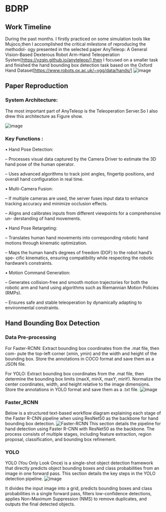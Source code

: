 # BDRP
## Work Timeline
During the past months.  I firstly practiced on some simulation tools like Mujoco,then I accomplished the critical milestone of reproducing the methodol-
ogy presented in the selected paper AnyTeleop: A General Vision-Based Dexterous Robot
Arm-Hand Teleoperation System[https://yzqin.github.io/anyteleop/],then I focused on a smaller task and finished the hand
bounding box detection task based on the Oxford Hand Dataset[https://www.robots.ox.ac.uk/~vgg/data/hands/]
![image](https://github.com/user-attachments/assets/db6c70cd-ba84-438c-8a64-a67e44e5fa37)


## Paper Reproduction
### System Architecture:

The most important part of AnyTeleop is the Teleoperation Server.So I also drew this architecture as Figure show.

![image](https://github.com/user-attachments/assets/f343959e-95e2-4fdd-b01b-10cfb3ce08e3)


### Key Functions :

• Hand Pose Detection:

– Processes visual data captured by the Camera Driver to estimate the 3D hand
pose of the human operator.

– Uses advanced algorithms to track joint angles, fingertip positions, and overall
hand configuration in real time.

• Multi-Camera Fusion:

– If multiple cameras are used, the server fuses input data to enhance tracking
accuracy and minimize occlusion effects.

– Aligns and calibrates inputs from different viewpoints for a comprehensive un-
derstanding of hand movements.

• Hand Pose Retargeting:

– Translates human hand movements into corresponding robotic hand motions
through kinematic optimization.

– Maps the human hand’s degrees of freedom (DOF) to the robot hand’s spe-
cific kinematics, ensuring compatibility while respecting the robotic hardware’s
constraints.

• Motion Command Generation:

– Generates collision-free and smooth motion trajectories for both the robotic
arm and hand using algorithms such as Riemannian Motion Policies (RMPs).

– Ensures safe and stable teleoperation by dynamically adapting to environmental
constraints.



## Hand Bounding Box Detection
### Data Pre-processing
For Faster-RCNN: Extract bounding box coordinates from the .mat file, then com-
pute the top-left corner (xmin, ymin) and the width and height of the bounding box. Store
the annotations in COCO format and save them as a JSON file.

For YOLO: Extract bounding box coordinates from the .mat file, then determine
the bounding box limits (maxX, minX, maxY, minY). Normalize the center coordinates,
width, and height relative to the image dimensions. Store the annotations in YOLO format
and save them as a .txt file.
![image](https://github.com/user-attachments/assets/19250fd1-bd2e-47bd-bfb3-a42c96c73330)


### Faster_RCNN

Below is a structured text-based workflow diagram explaining each stage of the Faster R-CNN pipeline when using ResNet50 as the backbone for hand bounding box detection.
![Faster-RCNN](https://github.com/user-attachments/assets/fed7478c-2059-443b-be99-cf3edb5203fc)
This section details the pipeline for hand detection using Faster R-CNN with ResNet50 as the backbone. The process consists of multiple stages, including feature extraction, region proposal, classification, and bounding box refinement.

### YOLO
YOLO (You Only Look Once) is a single-shot object detection framework that directly
predicts object bounding boxes and class probabilities from an image in one forward pass.
This section details the key steps in the YOLO detection pipeline.
![image](https://github.com/user-attachments/assets/88e00aed-1c60-47f9-b288-2df66a98ee30)


It divides the input image into a grid, predicts bounding boxes and class probabilities in
a single forward pass, filters low-confidence detections, applies Non-Maximum Suppression
(NMS) to remove duplicates, and outputs the final detected objects.

